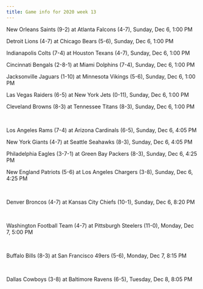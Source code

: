 ```yaml
---
title: Game info for 2020 week 13
---
```

New Orleans Saints (9-2) at Atlanta Falcons (4-7), Sunday, Dec 6, 1:00 PM

Detroit Lions (4-7) at Chicago Bears (5-6), Sunday, Dec 6, 1:00 PM

Indianapolis Colts (7-4) at Houston Texans (4-7), Sunday, Dec 6, 1:00 PM

Cincinnati Bengals (2-8-1) at Miami Dolphins (7-4), Sunday, Dec 6, 1:00 PM

Jacksonville Jaguars (1-10) at Minnesota Vikings (5-6), Sunday, Dec 6, 1:00 PM

Las Vegas Raiders (6-5) at New York Jets (0-11), Sunday, Dec 6, 1:00 PM

Cleveland Browns (8-3) at Tennessee Titans (8-3), Sunday, Dec 6, 1:00 PM


<br/>

Los Angeles Rams (7-4) at Arizona Cardinals (6-5), Sunday, Dec 6, 4:05 PM

New York Giants (4-7) at Seattle Seahawks (8-3), Sunday, Dec 6, 4:05 PM

Philadelphia Eagles (3-7-1) at Green Bay Packers (8-3), Sunday, Dec 6, 4:25 PM

New England Patriots (5-6) at Los Angeles Chargers (3-8), Sunday, Dec 6, 4:25 PM


<br/>

Denver Broncos (4-7) at Kansas City Chiefs (10-1), Sunday, Dec 6, 8:20 PM


<br/>

Washington Football Team (4-7) at Pittsburgh Steelers (11-0), Monday, Dec 7, 5:00 PM


<br/>

Buffalo Bills (8-3) at San Francisco 49ers (5-6), Monday, Dec 7, 8:15 PM


<br/>

Dallas Cowboys (3-8) at Baltimore Ravens (6-5), Tuesday, Dec 8, 8:05 PM

